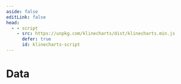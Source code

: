 ```yaml
---
aside: false
editLink: false
head:
  - - script
    - src: https://unpkg.com/klinecharts/dist/klinecharts.min.js
      defer: true
      id: klinecharts-script
---
```


# Data

<script setup>
import Chart from '../../components/SampleChart.vue'
import data from '../../data/sample/data/index.json'
</script>
<Chart :js="data['index.js']" :html="data['index.html']" title="Data"/>

<!--@include: @/data/sample/data/index.md-->
